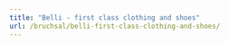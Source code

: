 ```yaml
---
title: "Belli - first class clothing and shoes"
url: /bruchsal/belli-first-class-clothing-and-shoes/
---
```

